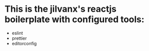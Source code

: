 # This is the jilvanx's reactjs boilerplate with configured tools:
 * eslint
 * prettier
 * editorconfig
